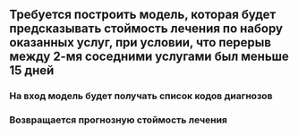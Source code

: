 ## Требуется построить модель, которая будет предсказывать стоймость лечения по набору оказанных услуг, при условии, что перерыв между 2-мя соседними услугами был меньше 15 дней

### На вход модель будет получать список кодов диагнозов

### Возвращается прогнозную стоймость лечения
